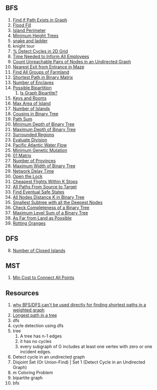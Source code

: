 ## BFS
1. [Find if Path Exists in Graph](https://leetcode.com/submissions/detail/735464505/)
2. [ Flood Fill](https://leetcode.com/problems/flood-fill/)
2. [Island Perimeter](https://leetcode.com/problems/island-perimeter/)
3. [Minimum Height Trees](https://leetcode.com/problems/minimum-height-trees/)
3. [snake and ladder](https://leetcode.com/problems/snakes-and-ladders/)
4. knight tour
6. [% Detect Cycles in 2D Grid](https://leetcode.com/problems/detect-cycles-in-2d-grid/)
7. [Time Needed to Inform All Employees](https://leetcode.com/submissions/detail/736238882/)
9. [Count Unreachable Pairs of Nodes in an Undirected Graph](https://leetcode.com/problems/count-unreachable-pairs-of-nodes-in-an-undirected-graph/)
10. [Nearest Exit from Entrance in Maze](https://leetcode.com/problems/nearest-exit-from-entrance-in-maze/)
11. [Find All Groups of Farmland](https://leetcode.com/problems/find-all-groups-of-farmland/)
12. [Shortest Path in Binary Matrix](https://leetcode.com/problems/shortest-path-in-binary-matrix/)
13. [Number of Enclaves](https://leetcode.com/problems/number-of-enclaves/)
14. [Possible Bipartition](https://leetcode.com/problems/possible-bipartition/)
    1. [Is Graph Bipartite?](https://leetcode.com/problems/is-graph-bipartite/)
15. [Keys and Rooms](https://leetcode.com/problems/keys-and-rooms/)
16. [Max Area of Island](https://leetcode.com/problems/max-area-of-island/)
17. [Number of Islands](https://leetcode.com/problems/number-of-islands/)
18. [Cousins in Binary Tree](https://leetcode.com/problems/cousins-in-binary-tree/)
19. [Path Sum](https://leetcode.com/problems/path-sum/)
20. [Minimum Depth of Binary Tree](https://leetcode.com/problems/minimum-depth-of-binary-tree/)
21. [Maximum Depth of Binary Tree](https://leetcode.com/problems/maximum-depth-of-binary-tree/)
22. [Surrounded Regions](https://leetcode.com/problems/surrounded-regions/)
23. [Evaluate Division](https://leetcode.com/problems/evaluate-division/)
24. [Pacific Atlantic Water Flow](https://leetcode.com/problems/pacific-atlantic-water-flow/)
25. [Minimum Genetic Mutation](https://leetcode.com/problems/minimum-genetic-mutation/)
26. [01 Matrix](https://leetcode.com/problems/01-matrix/)
27. [Number of Provinces](https://leetcode.com/problems/number-of-provinces/)
28. [Maximum Width of Binary Tree](https://leetcode.com/problems/maximum-width-of-binary-tree/)
29. [Network Delay Time](https://leetcode.com/problems/network-delay-time/)
30. [Open the Lock](https://leetcode.com/problems/open-the-lock/)
31. [Cheapest Flights Within K Stops](https://leetcode.com/problems/cheapest-flights-within-k-stops/)
32. [All Paths From Source to Target](https://leetcode.com/problems/all-paths-from-source-to-target/)
33. [Find Eventual Safe States](https://leetcode.com/problems/find-eventual-safe-states/)
34. [All Nodes Distance K in Binary Tree](https://leetcode.com/problems/all-nodes-distance-k-in-binary-tree/)
35. [Smallest Subtree with all the Deepest Nodes](https://leetcode.com/problems/smallest-subtree-with-all-the-deepest-nodes/)
36. [Check Completeness of a Binary Tree](https://leetcode.com/problems/check-completeness-of-a-binary-tree/)
37. [Maximum Level Sum of a Binary Tree](https://leetcode.com/problems/maximum-level-sum-of-a-binary-tree/)
38. [As Far from Land as Possible](https://leetcode.com/problems/as-far-from-land-as-possible/)
39. [Rotting Oranges](https://leetcode.com/submissions/detail/734309009/)

## DFS
8. [Number of Closed Islands](https://leetcode.com/problems/number-of-closed-islands/)

## MST
1. [Min Cost to Connect All Points](https://leetcode.com/problems/min-cost-to-connect-all-points/)

## Resources
1. [why BFS/DFS can't be used directly for finding shortest paths in a weighted graph](https://stackoverflow.com/questions/30409493/using-bfs-for-weighted-graphs)
2. [Longest path in a tree](https://www.spoj.com/problems/PT07Z/)
3. dfs
2. cycle detection using dfs
3. tree
    1.  A tree has n-1 edges
    2.  it has no cycles
    3.  every subgraph of G includes at least one vertex with zero or one incident edges.
4. Detect cycle in an undirected graph
5. Disjoint Set (Or Union-Find) | Set 1 (Detect Cycle in an Undirected Graph)
6. m Coloring Problem
7. bipartite graph
8. bfs


  
  
  
  
  
  
  
  
  
  
  
  
  
  
  
  
  
  
  
  
